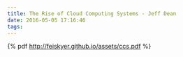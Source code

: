 ```yaml
---
title: The Rise of Cloud Computing Systems - Jeff Dean
date: 2016-05-05 17:16:46
tags:
---
```


{% pdf http://feiskyer.github.io/assets/ccs.pdf %}
